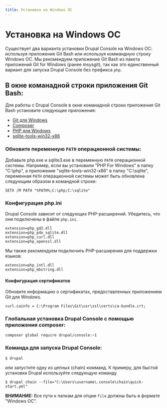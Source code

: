 ```yaml
---
title: Установка на Windows ОС
---
```

# Установка на Windows ОС

Существует два варианта установки Drupal Console на Windows ОС: 
используя приложение Git Bash или используя коммандную строку Windows ОС. 
Мы рекомендуем приложение Git Bash из пакета приложений Git for Windows 
(ранее msysgit), так как это единственный вариант для запуска Drupal Console 
без префикса `php`.

## В окне команадной строки приложения Git Bash:

Для работы с Drupal Console в окне команадной строки приложения Git Bash 
установите следующие приложения:

* [Git для Windows](https://git-for-windows.github.io/)
* [Composer](https://github.com/composer/windows-setup)
* [PHP для Windows](http://windows.php.net/download/)
* [sqlite-tools-win32-x86](https://www.sqlite.org/download.html)

### Обновите переменную `PATH` операционной системы:

Добавьте php.exe и sqlite3.exe в переменную `PATH` операционной системы.
Например, если вы установили "PHP For Windows" в папку "C:\php", 
а приложение "sqlite-tools-win32-x86" в папку "C:\sqlite", 
переменная `PATH` операционной системы может быть обновлена следующим образом
в командной строке:

```
SETX /M PATH "%PATH%;C:\php;C:\sqlite"
```

### Конфигурация php.ini

Drupal Console зависит от следующих PHP-расширений. 
Убедитесь, что они подключены в файле `php.ini`.

```
extension=php_gd2.dll
extension=php_pdo_sqlite.dll
extension=php_curl.dll
extension=php_openssl.dll
```

Мы также рекомендуем подключить PHP-расширения для поддержки языков:

```
extension=php_intl.dll
extension=php_mbstring.dll
```

#### Конфигурация сертификатов

Обновите информацию о сертификатах, предоставленных приложением Git для Windows.

```
curl.cainfo = C:\Program Files\Git\usr\ssl\certs\ca-bundle.crt;
```

### Глобальная установка Drupal Console с помощью приложения composer:

```
composer global require drupal/console:~1
```

### Команда для запуска Drupal Console:

```
$ drupal
```

или запустите одну из цепных (chain) комманд. 
К примеру, для быстой установки Drupal используйте следующую команду

```
$ drupal chain --file="C:\Users\username\.console\chain\quick-start.yml"
```

**ВНИМАНИЕ:** Все пути к папкам для опции `file` должны быть в формате "Windows ОС".
